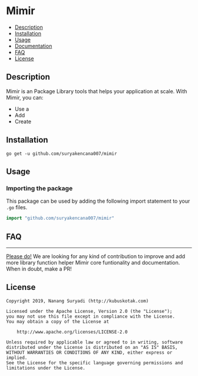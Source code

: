 # Mimir

* [Description](#description)
* [Installation](#installation)
* [Usage](#usage)
* [Documentation](#documentation)
* [FAQ](#faq)
* [License](#license)

## Description

Mimir is an Package Library tools that helps your application at scale. With Mimir, you can:
- Use a 
- Add 
- Create 


## Installation
```
go get -u github.com/suryakencana007/mimir
```

## Usage

### Importing the package

This package can be used by adding the following import statement to your `.go` files.

```go
import "github.com/suryakencana007/mimir"
```

## FAQ
---

[Please do!](https://github.com/suryakencana007/mimir/blob/master/CONTRIBUTING.md) We are looking for any kind of contribution to improve and add more library function helper Mimir core funtionality and documentation. When in doubt, make a PR!

## License
 
 ```
 Copyright 2019, Nanang Suryadi (http://kubuskotak.com)
 
 Licensed under the Apache License, Version 2.0 (the "License");
 you may not use this file except in compliance with the License.
 You may obtain a copy of the License at
 
     http://www.apache.org/licenses/LICENSE-2.0
 
 Unless required by applicable law or agreed to in writing, software
 distributed under the License is distributed on an "AS IS" BASIS,
 WITHOUT WARRANTIES OR CONDITIONS OF ANY KIND, either express or implied.
 See the License for the specific language governing permissions and
 limitations under the License.
 ```
 
